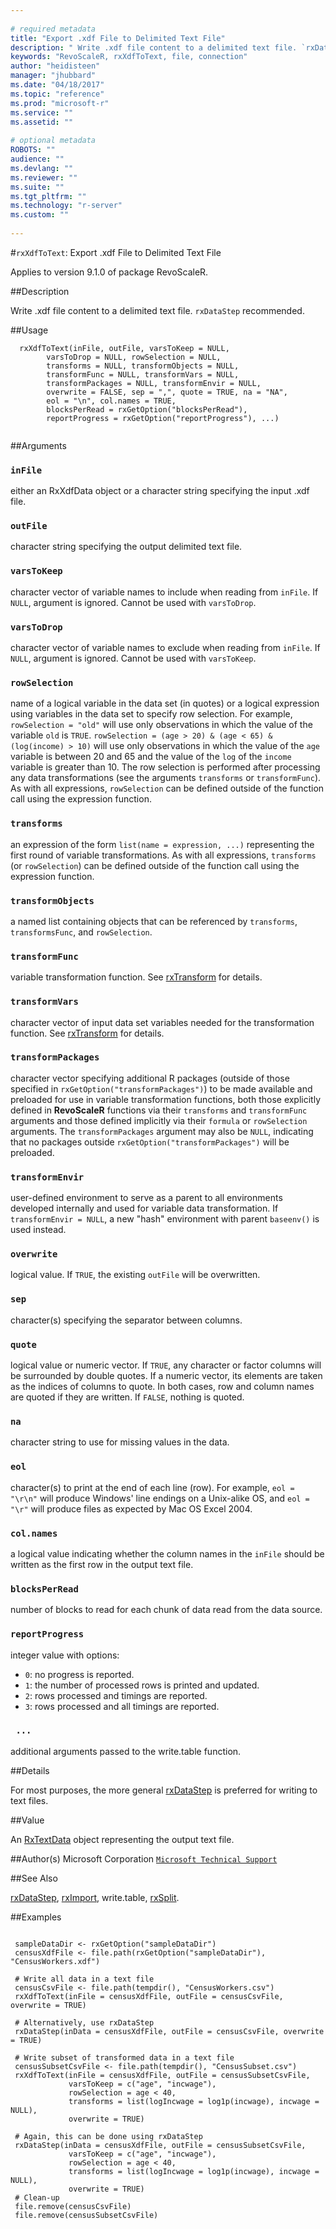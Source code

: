 ```yaml
--- 
 
# required metadata 
title: "Export .xdf File to Delimited Text File" 
description: " Write .xdf file content to a delimited text file. `rxDataStep` recommended. " 
keywords: "RevoScaleR, rxXdfToText, file, connection" 
author: "heidisteen" 
manager: "jhubbard" 
ms.date: "04/18/2017" 
ms.topic: "reference" 
ms.prod: "microsoft-r" 
ms.service: "" 
ms.assetid: "" 
 
# optional metadata 
ROBOTS: "" 
audience: "" 
ms.devlang: "" 
ms.reviewer: "" 
ms.suite: "" 
ms.tgt_pltfrm: "" 
ms.technology: "r-server" 
ms.custom: "" 
 
--- 
```

 
 
 #`rxXdfToText`: Export .xdf File to Delimited Text File

 Applies to version 9.1.0 of package RevoScaleR.
 
 ##Description
 
Write .xdf file content to a delimited text file. `rxDataStep` recommended.
 
 
 ##Usage

```   
  rxXdfToText(inFile, outFile, varsToKeep = NULL, 
  		varsToDrop = NULL, rowSelection = NULL, 
  		transforms = NULL, transformObjects = NULL,
  		transformFunc = NULL, transformVars = NULL,  
  		transformPackages = NULL, transformEnvir = NULL, 
  		overwrite = FALSE, sep = ",", quote = TRUE, na = "NA", 
  		eol = "\n", col.names = TRUE,
  		blocksPerRead = rxGetOption("blocksPerRead"),
  		reportProgress = rxGetOption("reportProgress"), ...) 
 
```
 
 ##Arguments

   
    
 ### `inFile`
 either an RxXdfData object or a character string specifying the input .xdf file. 
  
  
    
 ### `outFile`
 character string specifying the output delimited text file. 
  
  
    
 ### `varsToKeep`
 character vector of variable names to include when reading from `inFile`. If `NULL`, argument is ignored. Cannot be used with `varsToDrop`. 
  
  
    
 ### `varsToDrop`
 character vector of variable names to exclude when reading from `inFile`. If `NULL`, argument is ignored. Cannot be used with `varsToKeep`. 
  
  
    
 ### `rowSelection`
 name of a logical variable in the data set (in quotes) or a logical expression using variables in the data set to specify row selection.  For example, `rowSelection = "old"` will use only observations in which the value of the variable `old` is `TRUE`.  `rowSelection = (age > 20) & (age < 65) & (log(income) > 10)` will use only observations in which the value of the `age` variable is between 20 and 65 and the value of the `log` of the `income` variable is greater than 10.  The row selection is performed after processing any data transformations  (see the arguments `transforms` or `transformFunc`). As with all expressions, `rowSelection` can be defined outside of the function  call using the expression function. 
  
  
    
 ### `transforms`
 an expression of the form `list(name = expression, ...)` representing the first round of variable transformations. As with all expressions, `transforms` (or `rowSelection`)  can be defined outside of the function call using the expression function. 
  
  
    
 ### `transformObjects`
 a named list containing objects that can be referenced by `transforms`, `transformsFunc`, and `rowSelection`. 
  
  
    
 ### `transformFunc`
 variable transformation function. See [rxTransform](rxtransform.md) for details. 
  
  
    
 ### `transformVars`
 character vector of input data set variables needed for the transformation function. See [rxTransform](rxtransform.md) for details. 
  
  
    
 ### `transformPackages`
 character vector specifying additional R packages (outside of those specified in `rxGetOption("transformPackages")`) to be made available and  preloaded for use in variable transformation functions, both those explicitly defined in **RevoScaleR** functions via their `transforms` and `transformFunc` arguments and those  defined implicitly via their `formula` or `rowSelection` arguments.  The `transformPackages` argument may also be `NULL`,  indicating that no packages outside `rxGetOption("transformPackages")` will be preloaded. 
  
  
    
 ### `transformEnvir`
 user-defined environment to serve as a parent to  all environments developed internally and used for variable data transformation. If `transformEnvir = NULL`, a new "hash" environment with parent `baseenv()` is used instead. 
  
  
    
 ### `overwrite`
 logical value. If `TRUE`, the existing `outFile` will be overwritten. 
  
  
    
 ### `sep`
 character(s) specifying the separator between columns. 
  
  
    
 ### `quote`
 logical value or numeric vector. If `TRUE`, any character or factor columns will be surrounded by double quotes. If a numeric vector, its elements are taken as the indices of columns to quote. In both cases, row and column names are quoted if they are written. If `FALSE`, nothing is quoted. 
  
  
    
 ### `na`
 character string to use for missing values in the data. 
  
  
    
 ### `eol`
 character(s) to print at the end of each line (row). For example, `eol = "\r\n"` will produce Windows' line endings on a Unix-alike OS, and `eol = "\r"` will produce files as expected by Mac OS Excel 2004. 
  
  
    
 ### `col.names`
 a logical value indicating whether the column names in the `inFile` should be written as the first row in the output text file. 
  
  
    
 ### `blocksPerRead`
 number of blocks to read for each chunk of data read from the data source. 
  
  
    
 ### `reportProgress`
 integer value with options:  
*   `0`: no progress is reported. 
*   `1`: the number of processed rows is printed and updated. 
*   `2`: rows processed and timings are reported. 
*   `3`: rows processed and all timings are reported. 
  
  
  
    
 ### ` ...`
 additional arguments passed to the write.table function. 
  
 
 
 ##Details
 
For most purposes, the more general [rxDataStep](rxdatastep.md) is preferred for writing to text files.
 
 
 ##Value
 
An [RxTextData](rxtextdata.md) object representing the output text file.
 
 
 ##Author(s)
 Microsoft Corporation [`Microsoft Technical Support`](https://go.microsoft.com/fwlink/?LinkID=698556&clcid=0x409)
 
 
 ##See Also
 
[rxDataStep](rxdatastep.md),
[rxImport](rximport.md),
write.table,
[rxSplit](rxsplitxdf.md).
   
 ##Examples

 ```
   
  sampleDataDir <- rxGetOption("sampleDataDir")
  censusXdfFile <- file.path(rxGetOption("sampleDataDir"), "CensusWorkers.xdf")
  
  # Write all data in a text file
  censusCsvFile <- file.path(tempdir(), "CensusWorkers.csv")
  rxXdfToText(inFile = censusXdfFile, outFile = censusCsvFile, overwrite = TRUE)
  
  # Alternatively, use rxDataStep
  rxDataStep(inData = censusXdfFile, outFile = censusCsvFile, overwrite = TRUE)
  
  # Write subset of transformed data in a text file
  censusSubsetCsvFile <- file.path(tempdir(), "CensusSubset.csv")
  rxXdfToText(inFile = censusXdfFile, outFile = censusSubsetCsvFile,
              varsToKeep = c("age", "incwage"),
              rowSelection = age < 40,
              transforms = list(logIncwage = log1p(incwage), incwage = NULL),
              overwrite = TRUE)
              
  # Again, this can be done using rxDataStep
  rxDataStep(inData = censusXdfFile, outFile = censusSubsetCsvFile,
              varsToKeep = c("age", "incwage"),
              rowSelection = age < 40,
              transforms = list(logIncwage = log1p(incwage), incwage = NULL),
              overwrite = TRUE)
  # Clean-up
  file.remove(censusCsvFile)
  file.remove(censusSubsetCsvFile)          
 
```
 
 
 
